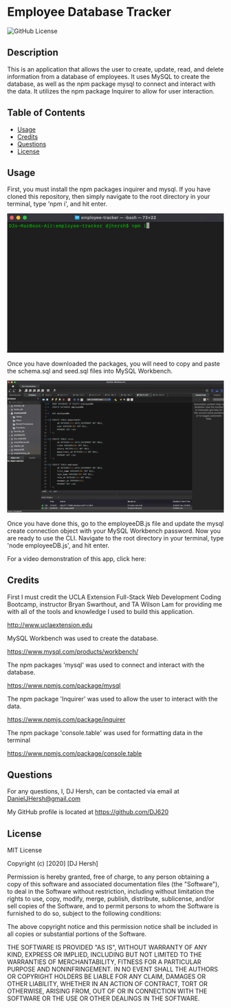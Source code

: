 # Employee Database Tracker

![GitHub License](https://img.shields.io/badge/license-MIT-blue.svg)

## Description

This is an application that allows the user to create, update, read, and delete information from a database of employees. It uses MySQL to create the database, as well as the npm package mysql to connect and interact with the data. It utilizes the npm package Inquirer to allow for user interaction.

## Table of Contents

* [Usage](#usage)
* [Credits](#credits)
* [Questions](#questions)
* [License](#license)

## Usage

First, you must install the npm packages inquirer and mysql. If you have cloned this repository, then simply navigate to the root directory in your terminal, type 'npm i', and hit enter.

![npm i](assets/img/npm.png)

Once you have downloaded the packages, you will need to copy and paste the schema.sql and seed.sql files into MySQL Workbench. 

![mysql workbench](assets/img/mysql.png)

Once you have done this, go to the employeeDB.js file and update the mysql create connection object with your MySQL Workbench password. Now you are ready to use the CLI. Navigate to the root directory in your terminal, type 'node employeeDB.js', and hit enter. 

For a video demonstration of this app, click here:

## Credits

First I must credit the UCLA Extension Full-Stack Web Development Coding Bootcamp, instructor Bryan Swarthout, and TA Wilson Lam for providing me with all of the tools and knowledge I used to build this application.

http://www.uclaextension.edu

MySQL Workbench was used to create the database.

https://www.mysql.com/products/workbench/

The npm packages 'mysql' was used to connect and interact with the database.

https://www.npmjs.com/package/mysql

The npm package 'Inquirer' was used to allow the user to interact with the data.

https://www.npmjs.com/package/inquirer

The npm package 'console.table' was used for formatting data in the terminal

https://www.npmjs.com/package/console.table

## Questions

For any questions, I, DJ Hersh, can be contacted via email at DanielJHersh@gmail.com

My GitHub profile is located at https://github.com/DJ620

## License

MIT License

Copyright (c) [2020] [DJ Hersh]

Permission is hereby granted, free of charge, to any person obtaining a copy
of this software and associated documentation files (the "Software"), to deal
in the Software without restriction, including without limitation the rights
to use, copy, modify, merge, publish, distribute, sublicense, and/or sell
copies of the Software, and to permit persons to whom the Software is
furnished to do so, subject to the following conditions:

The above copyright notice and this permission notice shall be included in all
copies or substantial portions of the Software.

THE SOFTWARE IS PROVIDED "AS IS", WITHOUT WARRANTY OF ANY KIND, EXPRESS OR
IMPLIED, INCLUDING BUT NOT LIMITED TO THE WARRANTIES OF MERCHANTABILITY,
FITNESS FOR A PARTICULAR PURPOSE AND NONINFRINGEMENT. IN NO EVENT SHALL THE
AUTHORS OR COPYRIGHT HOLDERS BE LIABLE FOR ANY CLAIM, DAMAGES OR OTHER
LIABILITY, WHETHER IN AN ACTION OF CONTRACT, TORT OR OTHERWISE, ARISING FROM,
OUT OF OR IN CONNECTION WITH THE SOFTWARE OR THE USE OR OTHER DEALINGS IN THE
SOFTWARE.